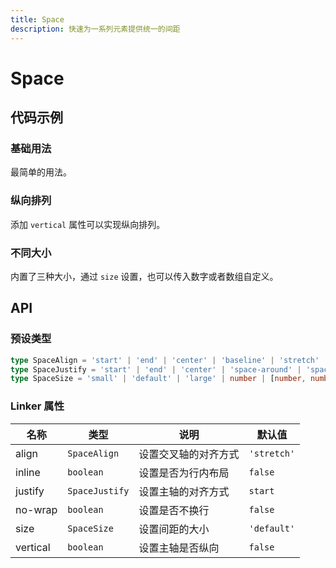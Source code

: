 ```yaml
---
title: Space
description: 快速为一系列元素提供统一的间距
---
```


# Space

## 代码示例

### 基础用法

最简单的用法。

<preview path="../demo/Space/Basic-Space.vue" title="基础用法" description="最简单的用法。"></preview>

### 纵向排列

添加 `vertical` 属性可以实现纵向排列。

<preview path="../demo/Space/Vertical-Space.vue" title="纵向排列" description="添加 `vertical` 属性可以实现纵向排列。"></preview>

### 不同大小

内置了三种大小，通过 `size` 设置，也可以传入数字或者数组自定义。

<preview path="../demo/Space/Space-Size.vue" title="不同大小" description="内置了三种大小，通过 `size` 设置，也可以传入数字或者数组自定义。"></preview>

## API

### 预设类型

```ts
type SpaceAlign = 'start' | 'end' | 'center' | 'baseline' | 'stretch'
type SpaceJustify = 'start' | 'end' | 'center' | 'space-around' | 'space-between' | 'space-evenly'
type SpaceSize = 'small' | 'default' | 'large' | number | [number, number]
```

### Linker 属性

| 名称     | 类型           | 说明                 | 默认值      |
| -------- | -------------- | -------------------- | ----------- |
| align    | `SpaceAlign`   | 设置交叉轴的对齐方式 | `'stretch'` |
| inline   | `boolean`      | 设置是否为行内布局   | `false`     |
| justify  | `SpaceJustify` | 设置主轴的对齐方式   | `start`     |
| no-wrap  | `boolean`      | 设置是否不换行       | `false`     |
| size     | `SpaceSize`    | 设置间距的大小       | `'default'` |
| vertical | `boolean`      | 设置主轴是否纵向     | `false`     |
